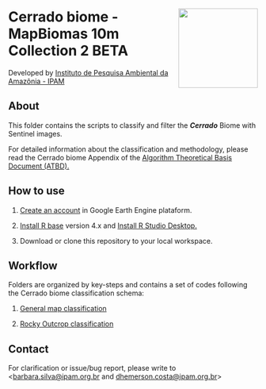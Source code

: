 <div>
    <img src='https://github.com/mapbiomas-brazil/cerrado/blob/mapbiomas60/2-general-map/www/ipam_logo.jpg?raw=true' height='auto' width='160' align='right'>
    <h1>Cerrado biome - MapBiomas 10m Collection 2 BETA</h1>
</div>

Developed by [Instituto de Pesquisa Ambiental da Amazônia - IPAM](https://ipam.org.br/)<br>

## About
This folder contains the scripts to classify and filter the ***Cerrado*** Biome with Sentinel images.

For detailed information about the classification and methodology, please read the Cerrado biome Appendix of the [Algorithm Theoretical Basis Document (ATBD).](https://brasil.mapbiomas.org/download-dos-atbds-com-metodo-detalhado/)

## How to use
1. [Create an account](https://signup.earthengine.google.com/) in Google Earth Engine plataform.

2. [Install R base](https://cran.r-project.org/bin/) version 4.x and [Install R Studio Desktop.](https://www.rstudio.com/products/rstudio/download/)

3. Download or clone this repository to your local workspace.

## Workflow
Folders are organized by key-steps and contains a set of codes following the Cerrado biome classification schema:

1. [General map classification](https://github.com/mapbiomas/brazil-cerrado/tree/main/collection-sentinel/1-general-map)

2. [Rocky Outcrop classification](https://github.com/mapbiomas/brazil-cerrado/tree/main/collection-sentinel/2-rocky-outcrop)


## Contact
For clarification or issue/bug report, please write to <barbara.silva@ipam.org.br and dhemerson.costa@ipam.org.br>
